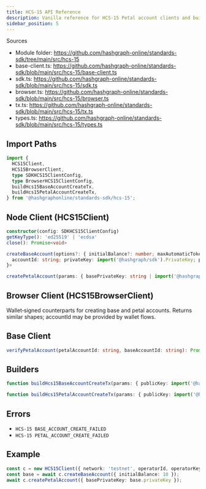 ```yaml
---
title: HCS‑15 API Reference
description: Vanilla reference for HCS‑15 Petal account clients and builders.
sidebar_position: 5
---
```


Sources
- Module folder: https://github.com/hashgraph-online/standards-sdk/tree/main/src/hcs-15
- base-client.ts: https://github.com/hashgraph-online/standards-sdk/blob/main/src/hcs-15/base-client.ts
- sdk.ts: https://github.com/hashgraph-online/standards-sdk/blob/main/src/hcs-15/sdk.ts
- browser.ts: https://github.com/hashgraph-online/standards-sdk/blob/main/src/hcs-15/browser.ts
- tx.ts: https://github.com/hashgraph-online/standards-sdk/blob/main/src/hcs-15/tx.ts
- types.ts: https://github.com/hashgraph-online/standards-sdk/blob/main/src/hcs-15/types.ts

## Import Paths

```ts
import {
  HCS15Client,
  HCS15BrowserClient,
  type SDKHCS15ClientConfig,
  type BrowserHCS15ClientConfig,
  buildHcs15BaseAccountCreateTx,
  buildHcs15PetalAccountCreateTx,
} from '@hashgraphonline/standards-sdk/hcs-15';
```

## Node Client (HCS15Client)

```ts
constructor(config: SDKHCS15ClientConfig)
getKeyType(): 'ed25519' | 'ecdsa'
close(): Promise<void>

createBaseAccount(options?: { initialBalance?: number; maxAutomaticTokenAssociations?: number; accountMemo?: string }): Promise<{
  accountId: string; privateKey: import('@hashgraph/sdk').PrivateKey; privateKeyHex: string; publicKey: import('@hashgraph/sdk').PublicKey; evmAddress: string; receipt: import('@hashgraph/sdk').TransactionReceipt;
}>

createPetalAccount(params: { basePrivateKey: string | import('@hashgraph/sdk').PrivateKey; initialBalance?: number; maxAutomaticTokenAssociations?: number; accountMemo?: string }): Promise<{ accountId: string; receipt: import('@hashgraph/sdk').TransactionReceipt }>
```

## Browser Client (HCS15BrowserClient)

Wallet‑signed counterparts for creating base and petal accounts. Returns similar shapes; accountId may be provided by wallet flows.

## Base Client

```ts
verifyPetalAccount(petalAccountId: string, baseAccountId: string): Promise<boolean> // compares mirror‑node key material
```

## Builders

```ts
function buildHcs15BaseAccountCreateTx(params: { publicKey: import('@hashgraph/sdk').PublicKey; initialBalance?: import('@hashgraph/sdk').Hbar|number; maxAutomaticTokenAssociations?: number; accountMemo?: string }): import('@hashgraph/sdk').AccountCreateTransaction;

function buildHcs15PetalAccountCreateTx(params: { publicKey: import('@hashgraph/sdk').PublicKey; initialBalance?: import('@hashgraph/sdk').Hbar|number; maxAutomaticTokenAssociations?: number; accountMemo?: string }): import('@hashgraph/sdk').AccountCreateTransaction;
```

## Errors

- `HCS-15 BASE_ACCOUNT_CREATE_FAILED`
- `HCS-15 PETAL_ACCOUNT_CREATE_FAILED`

## Example

```ts
const c = new HCS15Client({ network: 'testnet', operatorId, operatorKey });
const base = await c.createBaseAccount({ initialBalance: 10 });
await c.createPetalAccount({ basePrivateKey: base.privateKey });
```
